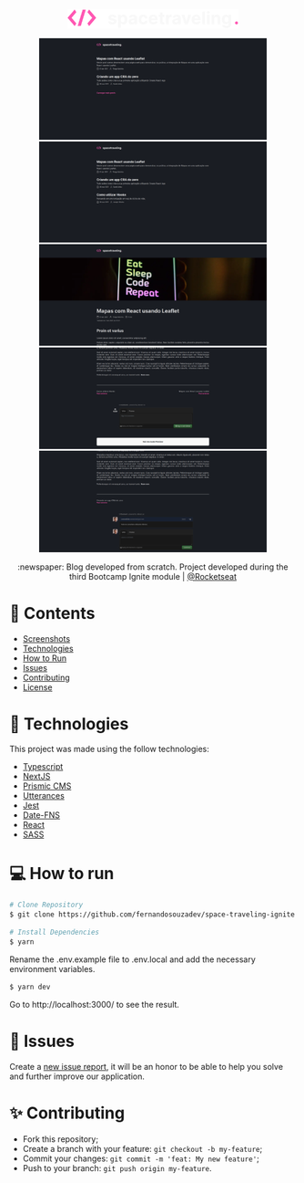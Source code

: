 <p align="center">
   <img src="https://github.com/fernandosouzadev/space-traveling-ignite/blob/main/public/logo.svg" alt="Space Traveling" width="300"/>
</p>

<div align="center">
   <img src="https://github.com/fernandosouzadev/space-traveling-ignite/blob/main/public/screen1.png" width="400px">
   <img src="https://github.com/fernandosouzadev/space-traveling-ignite/blob/main/public/screen2.png" width="400px">
   <img src="https://github.com/fernandosouzadev/space-traveling-ignite/blob/main/public/screen3.png" width="400px">
   <img src="https://github.com/fernandosouzadev/space-traveling-ignite/blob/main/public/screen4.png" width="400px">
   <img src="https://github.com/fernandosouzadev/space-traveling-ignite/blob/main/public/screen5.png" width="400px">
</div>

<p align="center">
   :newspaper: Blog developed from scratch. Project developed during the third Bootcamp Ignite module | <a href="https://github.com/Rocketseat">@Rocketseat</a>
</p>

# 📌 Contents

* [Screenshots](#camera-screenshot)
* [Technologies](#rocket-technologies)
* [How to Run](#computer-how-to-run)
* [Issues](#bug-issues)
* [Contributing](#sparkles-issues)
* [License](#page_facing_up-license)


# :rocket: Technologies
This project was made using the follow technologies:

* [Typescript](https://www.typescriptlang.org/)
* [NextJS](https://nextjs.org/)
* [Prismic CMS](https://prismic.io/)
* [Utterances](https://utteranc.es/)
* [Jest](https://jestjs.io/pt-BR/)
* [Date-FNS](https://date-fns.org/)
* [React](https://reactjs.org/)
* [SASS](https://sass-lang.com/)

# :computer: How to run

```bash
# Clone Repository
$ git clone https://github.com/fernandosouzadev/space-traveling-ignite.git
```

```bash
# Install Dependencies
$ yarn
```
Rename the .env.example file to .env.local and add the necessary environment variables.

```bash
$ yarn dev
```

Go to http://localhost:3000/ to see the result.

# :bug: Issues

Create a <a href="https://github.com/fernandosouzadev/space-traveling-ignite/issues">new issue report</a>, it will be an honor to be able to help you solve and further improve our application.

# :sparkles: Contributing

- Fork this repository;
- Create a branch with your feature: `git checkout -b my-feature`;
- Commit your changes: `git commit -m 'feat: My new feature'`;
- Push to your branch: `git push origin my-feature`.

